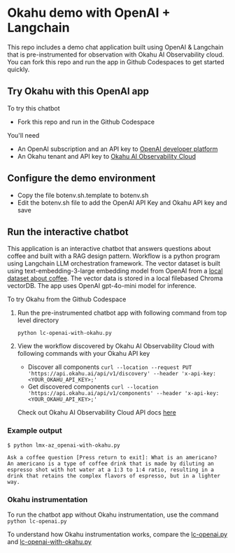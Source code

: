 # Okahu demo with OpenAI + Langchain
This repo includes a demo chat application built using OpenAI & Langchain that is pre-instrumented for observation with Okahu AI Observability cloud. 
You can fork this repo and run the app in Github Codespaces to get started quickly. 


## Try Okahu with this OpenAI app

To try this chatbot 
- Fork this repo and run in the Github Codespace 

You'll need 
- An OpenAI subscription and an API key to [OpenAI developer platform](https://platform.openai.com/overview)
- An Okahu tenant and API key to [Okahu AI Observability Cloud](https://www.okahu.ai)  

## Configure the demo environment
- Copy the file botenv.sh.template to botenv.sh
- Edit the botenv.sh file to add the OpenAI API Key and Okahu API key and save

## Run the interactive chatbot 
This application is an interactive chatbot that answers questions about coffee and built with a RAG design pattern.
Workflow is a python program using Langchain LLM orchestration framework. 
The vector dataset is built using text-embedding-3-large embedding model from OpenAI from a [local dataset about coffee](data/coffee.txt). The vector data is stored in a local filebased Chroma vectorDB. 
The app uses OpenAI gpt-4o-mini model for inference.

To try Okahu from the Github Codespace 

1. Run the pre-instrumented chatbot app with following command from top level directory

   ```python lc-openai-with-okahu.py```
   
2. View the workflow discovered by Okahu AI Observability Cloud with following commands with your Okahu API key
    - Discover all components
      ```curl --location --request PUT 'https://api.okahu.ai/api/v1/discovery' --header 'x-api-key: <YOUR_OKAHU_API_KEY>;' ```
    - Get discovered components
      ```curl --location 'https://api.okahu.ai/api/v1/components' --header 'x-api-key: <YOUR_OKAHU_API_KEY>;' ```

    Check out Okahu AI Observability Cloud API docs [here](https://apidocs.okahu.ai)

### Example output 

```
$ python lmx-az_openai-with-okahu.py 

Ask a coffee question [Press return to exit]: What is an americano?
An americano is a type of coffee drink that is made by diluting an espresso shot with hot water at a 1:3 to 1:4 ratio, resulting in a drink that retains the complex flavors of espresso, but in a lighter way.
```

### Okahu instrumentation

To run the chatbot app without Okahu instrumentation, use the command ```python lc-openai.py```

To understand how Okahu instrumentation works, compare the [lc-openai.py](lc-openai.py) and [lc-openai-with-okahu.py](lc-openai-with-okahu.py)
